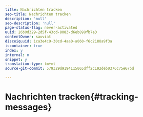 ```yaml
---
title: Nachrichten tracken
seo-title: Nachrichten tracken
description: 'null'
seo-description: 'null'
page-status-flag: never-activated
uuid: 26b0d329-2d5f-43cd-8083-d6eb898fb7a3
contentOwner: sauviat
discoiquuid: 1ca3e4c9-30cd-4aa0-a060-f6c2188a9f3a
iscontainer: true
index: y
internal: n
snippet: y
translation-type: tm+mt
source-git-commit: 579329d9194115065dff2c192deb0376c75e67bd

---
```



# Nachrichten tracken{#tracking-messages}


